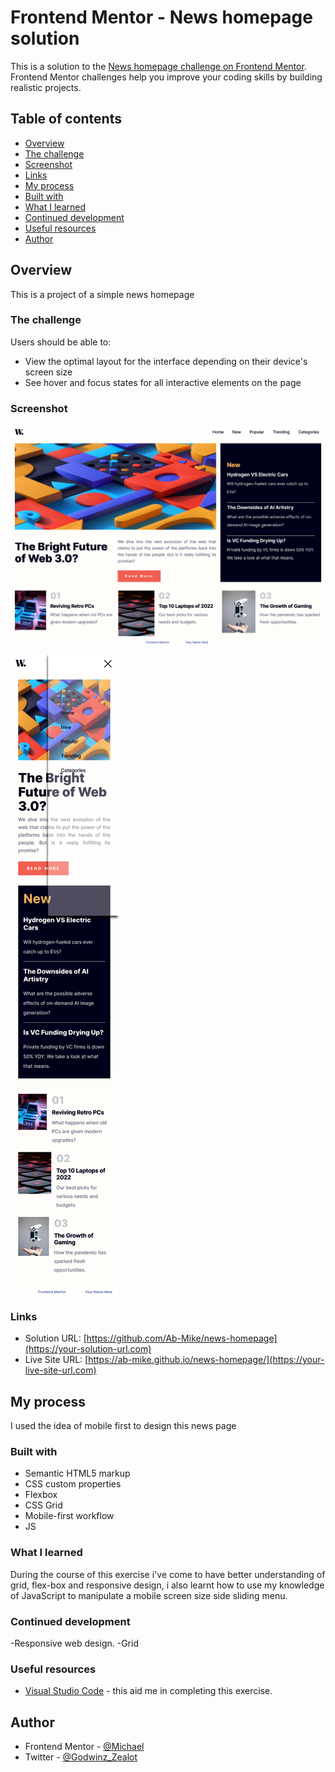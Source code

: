 # Frontend Mentor - News homepage solution

This is a solution to the [News homepage challenge on Frontend Mentor](https://www.frontendmentor.io/challenges/news-homepage-H6SWTa1MFl). Frontend Mentor challenges help you improve your coding skills by building realistic projects. 

## Table of contents

  - [Overview](#overview)
  - [The challenge](#the-challenge)
  - [Screenshot](#screenshot)
  - [Links](#links)
  - [My process](#my-process)
  - [Built with](#built-with)
  - [What I learned](#what-i-learned)
  - [Continued development](#continued-development)
  - [Useful resources](#useful-resources)
  - [Author](#author)


## Overview

  This is a project of a simple news homepage

### The challenge

  Users should be able to:

  - View the optimal layout for the interface depending on their device's screen size
  - See hover and focus states for all interactive elements on the page

### Screenshot

![](./assets/images/Screenshot%202023-02-16%20at%2008-24-09%20Frontend%20Mentor%20News%20homepage.png)

![](./assets/images/Screenshot%202023-02-16%20at%2009-07-56%20Frontend%20Mentor%20News%20homepage.png)


### Links

- Solution URL: [https://github.com/Ab-Mike/news-homepage](https://your-solution-url.com)
- Live Site URL: [https://ab-mike.github.io/news-homepage/](https://your-live-site-url.com)

## My process

  I used the idea of mobile first to design this news page

### Built with

- Semantic HTML5 markup
- CSS custom properties
- Flexbox
- CSS Grid
- Mobile-first workflow
- JS

### What I learned

  During the course of this exercise i've come to have better understanding of grid, flex-box and responsive design, i also learnt how to use my knowledge of JavaScript to manipulate a mobile screen size side sliding menu.

### Continued development

  -Responsive web design.
  -Grid

### Useful resources

- [Visual Studio Code](https://code.visualstudio.com/insiders/) - this aid me in completing this exercise.

## Author

- Frontend Mentor - [@Michael](https://www.frontendmentor.io/profile/yourusername)
- Twitter - [@Godwinz_Zealot](https://www.twitter.com/yourusername)



